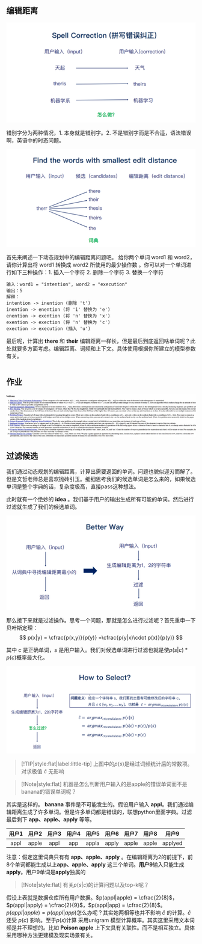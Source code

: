## 编辑距离

![](res/纠错-1.png)

错别字分为两种情况，1. 本身就是错别字。2. 不是错别字而是不合适，语法错误啊，英语中的时态问题。

![](res/纠错-2.png)

首先来阐述一下动态规划中的编辑距离问题吧。  给你两个单词 word1 和 word2，请你计算出将 word1 转换成 word2 所使用的最少操作数 。你可以对一个单词进行如下三种操作：1. 插入一个字符  2.  删除一个字符 3. 替换一个字符 

```markdown
输入：word1 = "intention", word2 = "execution"
输出：5
解释：
intention -> inention (删除 't')
inention -> enention (将 'i' 替换为 'e')
enention -> exention (将 'n' 替换为 'x')
exention -> exection (将 'n' 替换为 'c')
exection -> execution (插入 'u')
```

最后呢，计算出 **there** 和 **their**  编辑距离一样长，但是最后到底返回啥单词呢？此处就要多方面考虑。编辑距离、词频和上下文。具体使用根据你所建立的模型参数有关。

```

```



## 作业

![](res/纠错-3.png)

## 过滤候选

我们通过动态规划的编辑距离，计算出需要返回的单词。问题也貌似迎刃而解了。但是文哲老师总是喜欢抛砖引玉。细细思考我们的候选单词是怎么来的，如果候选单词是整个字典的话，复杂度极高，直接pass这种想法。

此时就有一个绝妙的 **idea** 。我们基于用户的输出生成所有可能的单词。然后进行过滤就生成了我们的候选单词。

![](res/纠错-4.png)

那么接下来就是过滤操作。思考一个问题，那就是怎么进行过滤呢？首先重申一下贝叶斯定理：
$$
p(x|y) = \cfrac{p(x,y)}{p(y)} =\cfrac{p(y|x)\cdot p(x)}{p(y)}
$$

其中 $c$ 是正确单词，$s$ 是用户输入。我们对候选单词进行过滤也就是使$p(s|c)*p(c)$概率最大化。

![](res/纠错-5.png)

> [!TIP|style:flat|label:little-tip]
> 上图中的$p(s)$是经过词频统计后的常数项。对求极值 $\hat{c}$ 无影响
>
> 

> [!Note|style:flat]
> 机器是怎么判断用户输入的是apple的错误单词而不是banana的错误单词呢？

其实是这样的。 **banana** 事件是不可能发生的。假设用户输入 **appl**。我们通过编辑距离生成了许多单词。但是许多单词都是错误的，联想python里面字典。过滤最后剩下 **app、apple、apply** 等等。

| 用户1 | 用户2 | 用户3 | 用户4 | 用户5 | 用户6 | 用户7 | 用户8 |  用户9  |
| :---: | :---: | :---: | :---: | :---: | :---: | :---: | :---: | :-----: |
| appl  | apple | appl  |  app  | appla | apply | apple | apple | applyed |

注意：假定这里词典只有有 **app、apple、apply** 。在编辑距离为2的前提下，前8个单词都能生成以上**app、apple、apply** 这三个单词。**用户9**输入只能生成**apply**。用户9单词是**apply**独属的

> [!Note|style:flat]
> 有关$p(s|c)$的计算问题以及top-k呢？

假设上表就是数据仓库所有用户数据。$p(appl|apple) = \cfrac{2}{8}$，$p(appl|apply) = \cfrac{2}{9}$，$p(appl|app) = \cfrac{2}{8}$。$p(appl|apple) = p(appl|app)$怎么办呢？其实她两相等也并不影响  $\hat{c}$ 的计算。$\hat{c}$ 还受 $p(c)$ 影响。至于$p(x)$计算 采用unigram 模型计算概率。其实这里采用文本词频是并不理想的。比如 **Poison apple** 上下文具有关联性。而不是相互独立。具体采用哪种方法更建模及现实场景有关。


